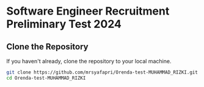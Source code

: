 # Software Engineer Recruitment Preliminary Test 2024

## Clone the Repository

If you haven't already, clone the repository to your local machine.

```bash
git clone https://github.com/mrsyafapri/Orenda-test-MUHAMMAD_RIZKI.git
cd Orenda-test-MUHAMMAD_RIZKI
```
